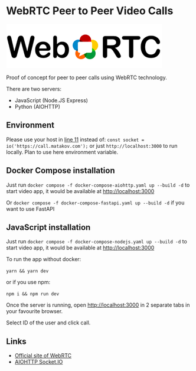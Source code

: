 # WebRTC Peer to Peer Video Calls

<img src="https://github.com/matacoder/p2p-video-calling-app/raw/master/public/webrtc.png">

Proof of concept for peer to peer calls using WebRTC technology.

There are two servers:
- JavaScript (Node.JS Express)
- Python (AIOHTTP)

## Environment

Please use your host in [line 11](public/index.css) instead of:
`const socket = io('https://call.matakov.com');` or just `http://localhost:3000` to run locally. Plan to use here environment variable.

## Docker Compose installation

Just run `docker compose -f docker-compose-aiohttp.yaml up --build -d` to start video app, it would be available at [http://localhost:3000](http://localhost:3000)

Or `docker compose -f docker-compose-fastapi.yaml up --build -d` if you want to use FastAPI

## JavaScript installation

Just run `docker compose -f docker-compose-nodejs.yaml up --build -d` to start video app, it would be available at [http://localhost:3000](http://localhost:3000)

To run the app without docker:

`yarn && yarn dev`
 
 or if you use npm:
 
`npm i && npm run dev`
 
 Once the server is running, open [http://localhost:3000](http://localhost:3000) in 2 separate tabs in your favourite browser.
 
 Select ID of the user and click call.

## Links

- [Official site of WebRTC](https://webrtc.github.io/)
- [AIOHTTP Socket.IO](https://python-socketio.readthedocs.io/en/latest/server.html#aiohttp)